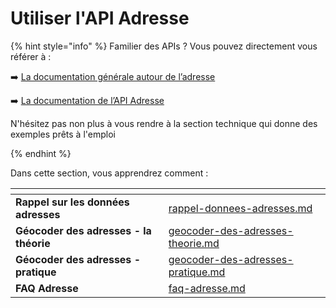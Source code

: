 # Utiliser l'API Adresse

{% hint style="info" %}
Familier des APIs ? Vous pouvez directement vous référer à :

➡️ [La documentation générale autour de l’adresse](https://doc.adresse.data.gouv.fr/)

➡️ [La documentation de l’API Adresse](https://adresse.data.gouv.fr/api-doc/adresse)

N'hésitez pas non plus à vous rendre à la section technique qui donne des exemples prêts à l'emploi

{% endhint %}

Dans cette section, vous apprendrez comment :&#x20;

<table data-card-size="large" data-view="cards">
    <thead>
        <tr>
            <th></th>
            <th data-hidden data-card-target data-type="content-ref"></th>
        </tr>
    </thead>
    <tbody>
        <tr>
            <td><strong>Rappel sur les données adresses</strong></td>
            <td><a href="rappel-donnees-adresses.md">rappel-donnees-adresses.md</a></td>
        </tr>
        <tr>
            <td><strong>Géocoder des adresses - la théorie</strong></td>
            <td><a href="geocoder-des-adresses-theorie.md">geocoder-des-adresses-theorie.md</a></td>
        </tr>
        <tr>
            <td><strong>Géocoder des adresses - pratique</strong></td>
            <td><a href="geocoder-des-adresses-pratique.md">geocoder-des-adresses-pratique.md</a></td>
        </tr>
        <tr>
            <td><strong>FAQ Adresse</strong></td>
            <td><a href="faq-adresse.md">faq-adresse.md</a></td>
        </tr>
    </tbody>
</table>
